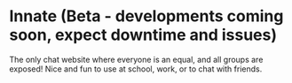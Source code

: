 # Innate (Beta - developments coming soon, expect downtime and issues)

The only chat website where everyone is an equal, and all groups are exposed! Nice and fun to use at school, work, or to chat with friends.
